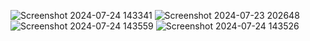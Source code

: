 ![Screenshot 2024-07-24 143341](https://github.com/user-attachments/assets/541fb89e-dd5b-47e7-a0c8-45642afa773c)
![Screenshot 2024-07-23 202648](https://github.com/user-attachments/assets/3bfef133-65d2-47a6-9fd4-523085379094)
![Screenshot 2024-07-24 143559](https://github.com/user-attachments/assets/f9000ab4-2e32-401e-b311-2de0c98898cf)
![Screenshot 2024-07-24 143526](https://github.com/user-attachments/assets/b79a3053-bfe9-493d-a1c9-c6e6fe98c1e0)
